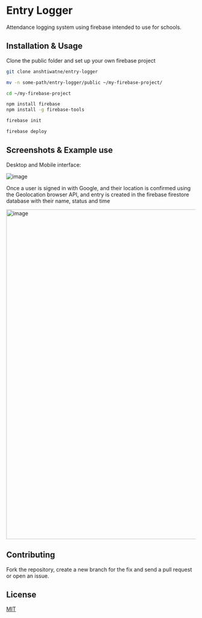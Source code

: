 # Entry Logger

Attendance logging system using firebase intended to use for schools.

## Installation & Usage

Clone the public folder and set up your own firebase project

```bash
git clone anshtiwatne/entry-logger

mv -n some-path/entry-logger/public ~/my-firebase-project/

cd ~/my-firebase-project

npm install firebase
npm install -g firebase-tools

firebase init

firebase deploy
```

## Screenshots & Example use

Desktop and Mobile interface:

<img alt="image" src="https://user-images.githubusercontent.com/83647366/228766122-e94f3bbc-3e08-47e5-b847-5194a8306133.png">

Once a user is signed in with Google, and their location is confirmed using the Geolocation browser API, and entry is created in the firebase firestore database with their name, status and time

<img width="877" alt="image" src="https://user-images.githubusercontent.com/83647366/228764171-6e40e985-2a32-4a96-8cb9-7826d71deb57.png">

## Contributing

Fork the repository, create a new branch for the fix and send a pull request or open an issue.

## License

[MIT](https://github.com/anshtiwatne/entry-logger/blob/main/LICENSE)
